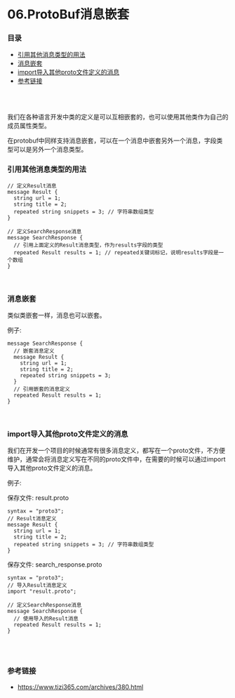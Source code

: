 # 06.ProtoBuf消息嵌套

### 目录

- [引用其他消息类型的用法](#引用其他消息类型的用法)
- [消息嵌套](#消息嵌套)
- [import导入其他proto文件定义的消息](#import导入其他proto文件定义的消息)
- [参考链接](#参考链接)



</br></br>

我们在各种语言开发中类的定义是可以互相嵌套的，也可以使用其他类作为自己的成员属性类型。

在protobuf中同样支持消息嵌套，可以在一个消息中嵌套另外一个消息，字段类型可以是另外一个消息类型。

### 引用其他消息类型的用法

```
// 定义Result消息
message Result {
  string url = 1;
  string title = 2;
  repeated string snippets = 3; // 字符串数组类型
}

// 定义SearchResponse消息
message SearchResponse {
  // 引用上面定义的Result消息类型，作为results字段的类型
  repeated Result results = 1; // repeated关键词标记，说明results字段是一个数组
}
```



</br>

### 消息嵌套

类似类嵌套一样，消息也可以嵌套。

例子:

```
message SearchResponse {
  // 嵌套消息定义
  message Result {
    string url = 1;
    string title = 2;
    repeated string snippets = 3;
  }
  // 引用嵌套的消息定义
  repeated Result results = 1;
}
```



</br>

### import导入其他proto文件定义的消息

我们在开发一个项目的时候通常有很多消息定义，都写在一个proto文件，不方便维护，通常会将消息定义写在不同的proto文件中，在需要的时候可以通过import导入其他proto文件定义的消息。

例子:

保存文件: result.proto

```
syntax = "proto3";
// Result消息定义
message Result {
  string url = 1;
  string title = 2;
  repeated string snippets = 3; // 字符串数组类型
}
```

保存文件: search_response.proto

```
syntax = "proto3";
// 导入Result消息定义
import "result.proto";

// 定义SearchResponse消息
message SearchResponse {
  // 使用导入的Result消息
  repeated Result results = 1; 
}
```





</br></br>

### 参考链接

- https://www.tizi365.com/archives/380.html
